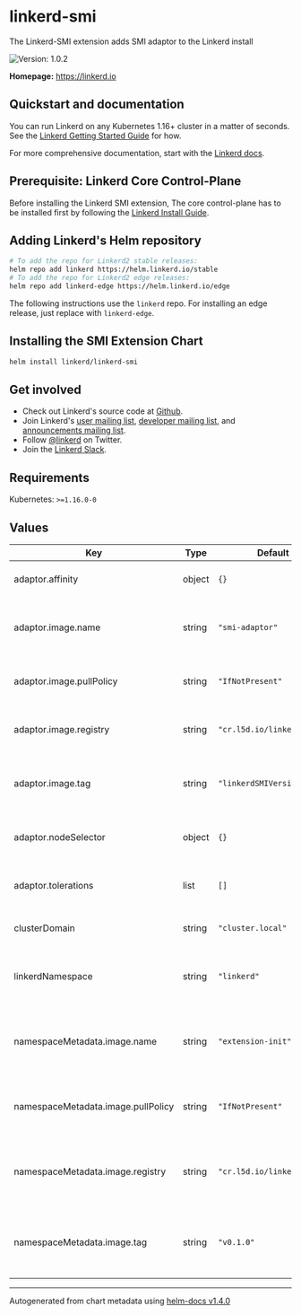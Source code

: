# linkerd-smi

The Linkerd-SMI extension adds SMI adaptor to the Linkerd install

![Version: 1.0.2](https://img.shields.io/badge/Version-1.0.2-informational?style=flat-square)

**Homepage:** <https://linkerd.io>

## Quickstart and documentation

You can run Linkerd on any Kubernetes 1.16+ cluster in a matter of seconds. See
the [Linkerd Getting Started Guide][getting-started] for how.

For more comprehensive documentation, start with the [Linkerd
docs][linkerd-docs].

## Prerequisite: Linkerd Core Control-Plane

Before installing the Linkerd SMI extension, The core control-plane has to
be installed first by following the [Linkerd Install
Guide](https://linkerd.io/2/tasks/install/).

## Adding Linkerd's Helm repository

```bash
# To add the repo for Linkerd2 stable releases:
helm repo add linkerd https://helm.linkerd.io/stable
# To add the repo for Linkerd2 edge releases:
helm repo add linkerd-edge https://helm.linkerd.io/edge
```

The following instructions use the `linkerd` repo. For installing an edge
release, just replace with `linkerd-edge`.

## Installing the SMI Extension Chart

```bash
helm install linkerd/linkerd-smi
```

## Get involved

* Check out Linkerd's source code at [Github][linkerd2].
* Join Linkerd's [user mailing list][linkerd-users], [developer mailing
  list][linkerd-dev], and [announcements mailing list][linkerd-announce].
* Follow [@linkerd][twitter] on Twitter.
* Join the [Linkerd Slack][slack].

[cncf]: https://www.cncf.io/
[getting-started]: https://linkerd.io/2/getting-started/
[linkerd2]: https://github.com/linkerd/linkerd2
[linkerd-announce]: https://lists.cncf.io/g/cncf-linkerd-announce
[linkerd-dev]: https://lists.cncf.io/g/cncf-linkerd-dev
[linkerd-docs]: https://linkerd.io/2/overview/
[linkerd-users]: https://lists.cncf.io/g/cncf-linkerd-users
[slack]: http://slack.linkerd.io
[twitter]: https://twitter.com/linkerd

## Requirements

Kubernetes: `>=1.16.0-0`

## Values

| Key | Type | Default | Description |
|-----|------|---------|-------------|
| adaptor.affinity | object | `{}` | Affinity for the adaptor instance |
| adaptor.image.name | string | `"smi-adaptor"` | Docker image name for the adaptor instance |
| adaptor.image.pullPolicy | string | `"IfNotPresent"` | Pull policy  for the adaptor instance |
| adaptor.image.registry | string | `"cr.l5d.io/linkerd"` | Docker registry for the adaptor instance |
| adaptor.image.tag | string | `"linkerdSMIVersionValue"` | Docker image tag for the adaptor instance |
| adaptor.nodeSelector | object | `{}` | Node selector for the adaptor instance |
| adaptor.tolerations | list | `[]` | Tolerations for the adaptor instance |
| clusterDomain | string | `"cluster.local"` | Kubernetes DNS Domain name to use |
| linkerdNamespace | string | `"linkerd"` | Namespace of the Linkerd core control-plane install |
| namespaceMetadata.image.name | string | `"extension-init"` | Docker image name for the namespace-metadata instance |
| namespaceMetadata.image.pullPolicy | string | `"IfNotPresent"` | Pull policy for the namespace-metadata instance |
| namespaceMetadata.image.registry | string | `"cr.l5d.io/linkerd"` | Docker registry for the namespace-metadata instance |
| namespaceMetadata.image.tag | string | `"v0.1.0"` | Docker image tag for the namespace-metadata instance |

----------------------------------------------
Autogenerated from chart metadata using [helm-docs v1.4.0](https://github.com/norwoodj/helm-docs/releases/v1.4.0)
